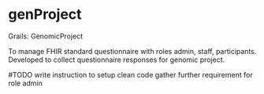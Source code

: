 # genProject
Grails: GenomicProject

To manage FHIR standard questionnaire with roles admin, staff, participants.
Developed to collect questionnaire responses for genomic project.

#TODO
write instruction to setup
clean code
gather further requirement for role admin
